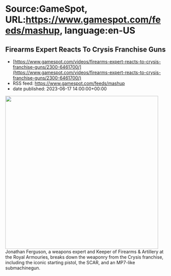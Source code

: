 # Source:GameSpot, URL:https://www.gamespot.com/feeds/mashup, language:en-US

## Firearms Expert Reacts To Crysis Franchise Guns
 - [https://www.gamespot.com/videos/firearms-expert-reacts-to-crysis-franchise-guns/2300-6461700/](https://www.gamespot.com/videos/firearms-expert-reacts-to-crysis-franchise-guns/2300-6461700/)
 - RSS feed: https://www.gamespot.com/feeds/mashup
 - date published: 2023-06-17 14:00:00+00:00

<img height="480" src="https://www.gamespot.com/a/uploads/square_medium/1352/13527689/4154260-crysis_site.jpg" width="480" /> Jonathan Ferguson, a weapons expert and Keeper of Firearms &amp; Artillery at the Royal Armouries, breaks down the weaponry from the Crysis franchise, including the iconic starting pistol, the SCAR, and an MP7-like submachinegun.

